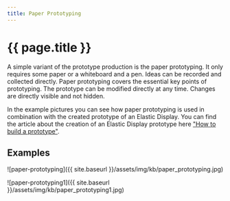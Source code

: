 ```yaml
---
title: Paper Prototyping
---
```


# {{ page.title }}

A simple variant of the prototype production is the paper prototyping. It only requires some paper or a whiteboard and a pen. Ideas can be recorded and collected directly. Paper prototyping covers the essential key points of prototyping. The prototype can be modified directly at any time. Changes are directly visible and not hidden.

In the example pictures you can see how paper prototyping is used in combination with the created prototype of an Elastic Display. You can find the article about the creation of an Elastic Display prototype here ["How to build a prototype"](https://visualengineers.github.io/sci-knowledge-base/how-to-build-a-prototype/).

## Examples

![paper-prototyping]({{ site.baseurl }}/assets/img/kb/paper_prototyping.jpg)

![paper-prototyping1]({{ site.baseurl }}/assets/img/kb/paper_prototyping1.jpg)

</details>